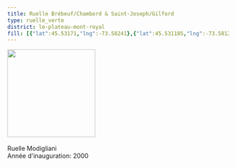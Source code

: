 ```yaml
---
title: Ruelle Brébeuf/Chambord & Saint-Joseph/Gilford
type: ruelle_verte
district: le-plateau-mont-royal
fill: [{"lat":45.53171,"lng":-73.58241},{"lat":45.531185,"lng":-73.581297}]
---
```


<img src="https://lh5.googleusercontent.com/proxy/SpGMKeAqQPWEy-ifGSGFWM-EZGYC0yODISWab_F094_3C78HirR_mErQdaD1b-fjd8SIbLBHtTVJz0KVY9OS_rYLMTLXHHNr9Q" height="200" width="auto" /><br><br>Ruelle Modigliani<br>Année d'inauguration: 2000